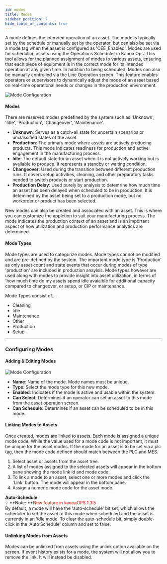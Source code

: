 ```yaml
---
id: modes
title: Modes
sidebar_position: 2
hide_table_of_contents: true
---
```

A mode defines the intended operation of an asset. The mode is typically set by the schedule or manually set by the operator, but can also be set via 
a mode tag when the asset is configured as 'OEE_Enabled'. 
Modes are used for scheduling assets using the Operations Scheduler in Kanoa Ops. This tool allows for the planned assignment of modes to various assets, ensuring that each piece of equipment is in the correct mode for its intended operation at any given time.
In addition to being scheduled, Modes can also be manually controlled via the Line Operation screen. This feature enables operators or supervisors to dynamically adjust the mode of an asset based on real-time operational needs or changes in the production environment.

![Mode Configuration](/img/assetConfig/mode-table-config.png)

#### Modes
There are reserved modes predefined by the system such as 'Unknown', 'Idle', 'Production', 'Changeover', 'Maintenance'.

* **Unknown**: Serves as a catch-all state for uncertain scenarios or unclassified states of the asset.<br />
* **Production**: The primary mode where assets are actively producing products. This mode indicates readiness for production and active engagement in the manufacturing process.<br />
* **Idle**: The default state for an asset when it is not actively working but is available to produce. It represents a standby or waiting condition.<br />
* **Changeover**: Used during the transition between different production runs. It covers setup activities, cleaning, and other preparatory tasks needed to switch products or start production.<br/>
* **Production Delay**: Used purely by analysis to detemrine how much time an asset has been delayed when scheduled to be in production. It is detemined by the asset being set to a production mode, but no workorder or product has been selected.<br/>

New modes can also be created and associated with an asset. This is where you can customize the applction to suit your manufacturing process.
The mode indicates the production context of an asset and is an important aspect of how utilization and production performance analytics are determined.

#### Mode Types
Mode types are used to categorize modes. Mode types cannot be modified and are pre-defined by the system. The important mode type is 'Production' as only asset count and state events that occur during modes of type 'production' are included in production anaylsis.
Mode types however are used along with modes to provide insight into asset utilization, in terms of 'how much time do my assets spend idle avaialble for additional capacity
compared to changeover, or setup, or CIP or maintenance.

Mode Types consist of....
* Cleaning
* Idle
* Maintenance
* Other
* Production
* Setup

***
### Configuring Modes

#### Adding & Editing Modes

![Mode Configuration](/img/asset-config/mode-config.png)

* **Name**: Name of the mode. Mode names must be unique.
* **Type**: Select the mode type for this new mode.
* **Enabled**: Indicates if the mode is active and usable within the system.
* **Can Select**: Determines if an operator can set an asset to this mode from the asset operation screen.
* **Can Schedule**: Determines if an asset can be scheduled to be in this mode.

#### Linking Modes to Assets
Once created, modes are linked to assets. Each mode is assigned a unique mode code.
While the value used for a mode code is not important, it must be unique for the asset modes. If the mode for an asset is to be set via a plc tag, then the mode code
defined should match between the PLC and MES.

1. Select asset or assets from the asset tree.
2. A list of modes assigned to the selected assets will appear in the bottom pane showing the mode link id and mode code.
3. To link a mode to an asset, select one or more modes and click the 'Link' button. The mode will appear in the bottom pane.
4. Assign a numeric mode code for the asset mode.

**Auto-Schedule**<br/>
:bulb: **Note: **<font color="red">New feature in kanoaOPS 1.3.5</font><br/>
By default, a mode will have the 'auto-schedule' bit set, which allows the scheduler to set the asset to this mode when scheduled and the asset is currently in 
an 'idle mode. To clear the auto-schedule bit, simply double-click in the 'Auto Schedule' column and set to false.

#### Unlinking Modes from Assets
Modes can be unlinked from assets using the unlink option available on the screen. If event history exists for a mode, the system will not allow you to remove the link. 
It will instead be disabled.